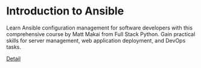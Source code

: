 # Introduction to Ansible

Learn Ansible configuration management for software developers with this comprehensive course by Matt Makai from Full Stack Python. Gain practical skills for server management, web application deployment, and DevOps tasks. 

[Detail](https://eduitfree.com/courses/introduction-to-ansible)